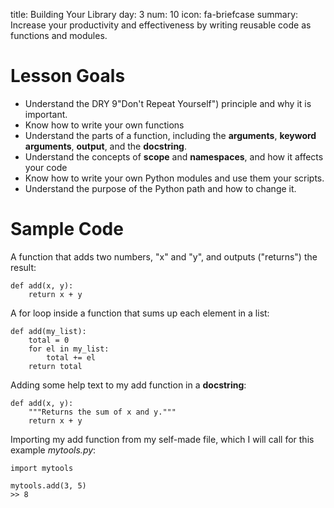 title: Building Your Library
day: 3
num: 10
icon: fa-briefcase
summary: Increase your productivity and effectiveness by writing reusable code as functions and modules.


# Lesson Goals

  - Understand the DRY 9"Don't Repeat Yourself") principle and why it is important.
  - Know how to write your own functions
  - Understand the parts of a function, including the **arguments**, **keyword arguments**, **output**, and the **docstring**.
  - Understand the concepts of **scope** and **namespaces**, and how it affects your code
  - Know how to write your own Python modules and use them your scripts.
  - Understand the purpose of the Python path and how to change it.


# Sample Code

A function that adds two numbers, "x" and "y", and outputs ("returns") the result:

    def add(x, y):
        return x + y

A for loop inside a function that sums up each element in a list:

    def add(my_list):
        total = 0
        for el in my_list:
            total += el
        return total

Adding some help text to my add function in a **docstring**:

    def add(x, y):
        """Returns the sum of x and y."""
        return x + y

Importing my add function from my self-made file, which I will call for this example *mytools.py*:

    import mytools

    mytools.add(3, 5)
    >> 8
